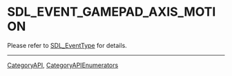 # SDL_EVENT_GAMEPAD_AXIS_MOTION

Please refer to [SDL_EventType](SDL_EventType) for details.

----
[CategoryAPI](CategoryAPI), [CategoryAPIEnumerators](CategoryAPIEnumerators)

